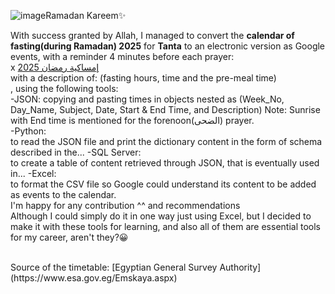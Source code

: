 ![image](https://github.com/user-attachments/assets/4c994133-06e1-4d59-a25e-3ddcdba6cfdd)Ramadan Kareem✨



With success granted by Allah, I managed to convert the **calendar of fasting(during Ramadan) 2025** for **Tanta** to an electronic version as Google events, with a reminder 4 minutes before each prayer:
<br>
x [إمساكية رمضان 2025](https://calendar.google.com/calendar/u/0?cid=Y2UxNDA1OGI2OTc2OWY2ZTRjNmQyNDE1ODJjYzdhZWMxMjIwN2VmYTA5MDQ1MWIzOGMyYTAyNjY3NzMwODI4Y0Bncm91cC5jYWxlbmRhci5nb29nbGUuY29t) <br>with a description of: (fasting hours, time and the pre-meal time)
<br>
, using the following tools:
<br>
-JSON: 
copying and pasting times in objects nested as (Week_No, Day_Name, Subject, Date, Start & End Time, and Description)
Note: Sunrise with End time is mentioned for the forenoon(الضحى) prayer.<br>
-Python: <br>
to read the JSON file and print the dictionary content in the form of schema described in the...
-SQL Server: <br>
to create a table of content retrieved through JSON, that is eventually used in...
-Excel: <br>
to format the CSV file so Google could understand its content to be added as events to the calendar.
<br>
I'm happy for any contribution ^^ and recommendations
<br>
Although I could simply do it in one way just using Excel, but I decided to make it with these tools for learning, and also all of them are essential tools for my career, aren't they?😀

<br>
Source of the timetable:
[Egyptian General Survey Authority](https://www.esa.gov.eg/Emskaya.aspx)
